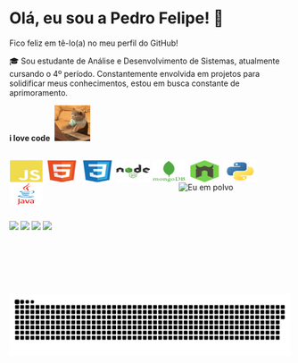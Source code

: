 # Olá, eu sou a Pedro Felipe! 👋

Fico feliz em tê-lo(a) no meu perfil do GitHub!

🎓 Sou estudante de Análise e Desenvolvimento de Sistemas, atualmente cursando o 4º período. Constantemente envolvida em projetos para solidificar meus conhecimentos, estou em busca constante de aprimoramento.


**i love code**&nbsp;&nbsp;![](cat-typing.gif)&nbsp;&nbsp;

  <div style="display: inline_block"><br>
  <img align="center" alt="Pedro-Js" height="40" width="60" src="https://raw.githubusercontent.com/devicons/devicon/master/icons/javascript/javascript-plain.svg">
  <img align="center" alt="Pedro-HTML" height="40" width="60" src="https://raw.githubusercontent.com/devicons/devicon/master/icons/html5/html5-original.svg">
  <img align="center" alt="Pedro-CSS" height="40" width="60" src="https://raw.githubusercontent.com/devicons/devicon/master/icons/css3/css3-original.svg">
  <img align="center" alt="Pedro-Node" height="40" width="60" src="https://github.com/devicons/devicon/blob/master/icons/nodejs/nodejs-original-wordmark.svg">
  <img align="center" alt="Pedro-MongoDB" height="40" width="60" src="https://github.com/devicons/devicon/blob/master/icons/mongodb/mongodb-plain-wordmark.svg">
  <img align="center" alt="Pedro-Nodemon" height="40" width="60" src="https://github.com/devicons/devicon/blob/master/icons/nodemon/nodemon-original.svg">
  <img align="center" alt="Pedro-Python" height="40" width="60" src="https://github.com/devicons/devicon/blob/master/icons/python/python-original.svg">
  <img align="center" alt="Pedro-Java" height="40" width="60" src="https://github.com/devicons/devicon/blob/master/icons/java/java-original-wordmark.svg">


  
	  
 <img align="right" height="200" width="200" src="https://media.discordapp.net/attachments/1240310922086453373/1240311943835680818/porco_nave_espacial.png?ex=66461a03&is=6644c883&hm=514e9675e75813418f5b564a2fbc0239f81a1934379d8140a1b114509224feb4&=&format=webp&quality=lossless" alt="Eu em polvo">
</div>
  
  ##
  
<div>
  <a href="https://www.linkedin.com/in/pedro-felipe-7116351a8/" target="_blank"><img src="https://img.shields.io/badge/-LinkedIn-%230077B5?style=for-the-badge&logo=linkedin&logoColor=white" target="_blank"></a>  
  <a href = "mailto:pedrofelipemsilva@gmail.com"><img src="https://img.shields.io/badge/-Gmail-%23333?style=for-the-badge&logo=gmail&logoColor=white" target="_blank"></a> 
  <a href="https://codepen.io/p_felipe" target="_blank"><img src="https://img.shields.io/badge/Codepen-000000?style=for-the-badge&logo=codepen&logoColor=white" target="_blank"></a>
  <a href="https://instagram.com/_peedrozx" target="_blank"><img src="https://img.shields.io/badge/-Instagram-%23E4405F?style=for-the-badge&logo=instagram&logoColor=white" target="_blank"></a> 
</div>
  
   ![Snake animation](https://github.com/p-felipebr/p-felipebr/blob/output/github-contribution-grid-snake.svg)
